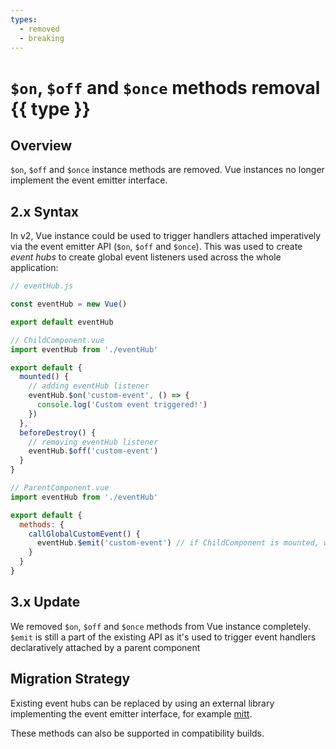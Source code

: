 ```yaml
---
types:
  - removed
  - breaking
---
```


# `$on`, `$off` and `$once` methods removal <span v-for="type in $frontmatter.types" class="badge" :key="`type-${type}`">{{ type }}</span>

## Overview

`$on`, `$off` and `$once` instance methods are removed. Vue instances no longer implement the event emitter interface.

## 2.x Syntax

In v2, Vue instance could be used to trigger handlers attached imperatively via the event emitter API (`$on`, `$off` and `$once`). This was used to create _event hubs_ to create global event listeners used across the whole application:

```js
// eventHub.js

const eventHub = new Vue()

export default eventHub
```

```js
// ChildComponent.vue
import eventHub from './eventHub'

export default {
  mounted() {
    // adding eventHub listener
    eventHub.$on('custom-event', () => {
      console.log('Custom event triggered!')
    })
  },
  beforeDestroy() {
    // removing eventHub listener
    eventHub.$off('custom-event')
  }
}
```

```js
// ParentComponent.vue
import eventHub from './eventHub'

export default {
  methods: {
    callGlobalCustomEvent() {
      eventHub.$emit('custom-event') // if ChildComponent is mounted, we will have a message in the console
    }
  }
}
```

## 3.x Update

We removed `$on`, `$off` and `$once` methods from Vue instance completely. `$emit` is still a part of the existing API as it's used to trigger event handlers declaratively attached by a parent component

## Migration Strategy

Existing event hubs can be replaced by using an external library implementing the event emitter interface, for example [mitt](https://github.com/developit/mitt).

These methods can also be supported in compatibility builds.
